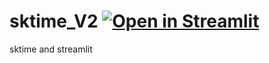 # sktime_V2 [![Open in Streamlit](https://static.streamlit.io/badges/streamlit_badge_black_white.svg)](https://share.streamlit.io/frnietz/sktime_v2/main/app.py)
sktime and streamlit 
